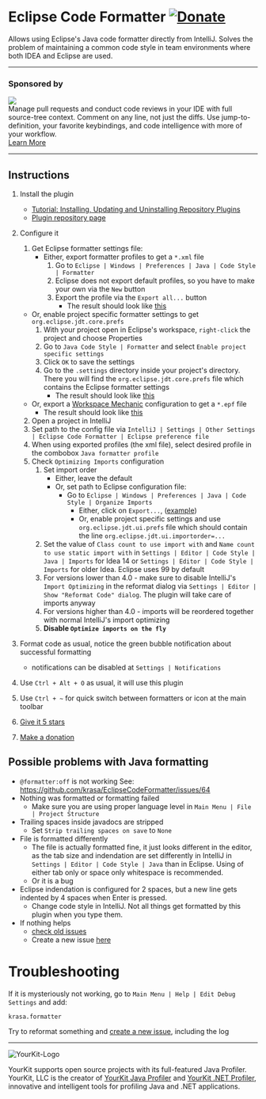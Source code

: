 # Eclipse Code Formatter [![Donate][badge-paypal-img]][badge-paypal]

Allows using Eclipse's Java code formatter directly from IntelliJ. Solves the problem of maintaining a common code style
in team environments where both IDEA and Eclipse are used.

---

### Sponsored by

<p><a title="Try CodeStream" href="https://sponsorlink.codestream.com/?utm_source=jbmarket&amp;utm_campaign=vojta_eclipse&amp;utm_medium=banner"><img src="https://alt-images.codestream.com/codestream_logo_vojta_eclipse.png"></a><br>
Manage pull requests and conduct code reviews in your IDE with full source-tree context. Comment on any line, not just the diffs. Use jump-to-definition, your favorite keybindings, and code intelligence with more of your workflow.<br>
<a title="Try CodeStream" href="https://sponsorlink.codestream.com/?utm_source=jbmarket&amp;utm_campaign=vojta_eclipse&amp;utm_medium=banner">Learn More</a></p>

---

## Instructions

1. Install the plugin
    - [Tutorial: Installing, Updating and Uninstalling Repository Plugins](http://www.jetbrains.com/idea/webhelp/installing-updating-and-uninstalling-repository-plugins.html)
    - [Plugin repository page](http://plugins.jetbrains.com/plugin/?idea&id=6546)
2. Configure it
    1. Get Eclipse formatter settings file:
        - Either, export formatter profiles to get a `*.xml` file
            1. Go to `Eclipse | Windows | Preferences | Java | Code Style | Formatter`
            2. Eclipse does not export default profiles, so you have to make your own via the `New` button
            3. Export the profile via the `Export all...` button
                - The result should look
                  like [this](https://github.com/krasa/EclipseCodeFormatter/blob/master/test/resources/format.xml)

    - Or, enable project specific formatter settings to get `org.eclipse.jdt.core.prefs`
        1. With your project open in Eclipse's workspace, `right-click` the project and choose Properties
        2. Go to `Java Code Style | Formatter` and select `Enable project specific settings`
        3. Click `OK` to save the settings
        4. Go to the `.settings` directory inside your project's directory. There you will find
           the `org.eclipse.jdt.core.prefs` file which contains the Eclipse formatter settings
            - The result should look
              like [this](https://github.com/krasa/EclipseCodeFormatter/blob/master/test/resources/org.eclipse.jdt.core.prefs)
    - Or, export a [Workspace Mechanic](http://marketplace.eclipse.org/content/workspace-mechanic/) configuration to get
      a `*.epf` file
        - The result should look
          like [this](https://github.com/krasa/EclipseCodeFormatter/blob/master/test/resources/mechanic-formatter.epf)

    2. Open a project in IntelliJ
    3. Set path to the config file
       via `IntelliJ | Settings | Other Settings | Eclipse Code Formatter | Eclipse preference file`
   4. When using exported profiles (the xml file), select desired profile in the combobox `Java formatter profile`
   5. Check `Optimizing Imports` configuration
      1. Set import order
         - Either, leave the default
         - Or, set path to Eclipse configuration file:
            -  Go to `Eclipse | Windows | Preferences | Java | Code Style | Organize Imports`
               - Either, click on `Export...`, ([example](https://github.com/krasa/EclipseCodeFormatter/blob/master/test/resources/bcjur2.importorder))
               - Or, enable project specific settings and use `org.eclipse.jdt.ui.prefs` file which should contain the line `org.eclipse.jdt.ui.importorder=...`
      2. Set the value of `Class count to use import with` and `Name count to use static import with` in `Settings | Editor | Code Style | Java | Imports` for Idea 14 or `Settings | Editor | Code Style | Imports` for older Idea. Eclipse uses 99 by default
      3. For versions lower than 4.0 - make sure to disable IntelliJ's `Import Optimizing` in the reformat dialog via `Settings | Editor | Show "Reformat Code" dialog`. The plugin will take care of imports anyway
      4. For versions higher than 4.0 - imports will be reordered together with normal IntelliJ's import optimizing
      5. **Disable `Optimize imports on the fly`**
3. Format code as usual, notice the green bubble notification about successful formatting 
   -  notifications can be disabled at `Settings | Notifications`
4. Use `Ctrl + Alt + O` as usual, it will use this plugin
5. Use `Ctrl + ~` for quick switch between formatters or icon at the main toolbar
6. [Give it 5 stars](http://plugins.jetbrains.com/plugin/?idea&id=6546)
7. [Make a donation](https://www.paypal.me/VojtechKrasa)

## Possible problems with Java formatting
- `@formatter:off` is not working
   See: https://github.com/krasa/EclipseCodeFormatter/issues/64
- Nothing was formatted or formatting failed 
  - Make sure you are using proper language level in `Main Menu | File | Project Structure`
- Trailing spaces inside javadocs are stripped
  - Set `Strip trailing spaces on save` to `None`
- File is formatted differently
  - The file is actually formatted fine, it just looks different in the editor, as the tab size and indendation are set differently in IntelliJ in `Settings | Editor | Code Style | Java` than in Eclipse. Using of either tab only or space only whitespace is recommended.
  - Or it is a bug
- Eclipse indendation is configured for 2 spaces, but a new line gets indented by 4 spaces when Enter is pressed.
  - Change code style in IntelliJ. Not all things get formatted by this plugin when you type them.
- If nothing helps
  - [check old issues](/issues)
  - Create a new issue [here](/issues/new)

# Troubleshooting
If it is mysteriously not working, go to `Main Menu | Help | Edit Debug Settings` and add:
```
krasa.formatter
````
Try to reformat something and [create a new issue](https://github.com/krasa/eclipse-code-formatter-intellij-plugin/issues/new), including the log



------
![YourKit-Logo](https://www.yourkit.com/images/yklogo.png)

YourKit supports open source projects with its full-featured Java Profiler.
YourKit, LLC is the creator of [YourKit Java Profiler](https://www.yourkit.com/java/profiler/)
and [YourKit .NET Profiler](https://www.yourkit.com/.net/profiler/),
innovative and intelligent tools for profiling Java and .NET applications.



[badge-paypal-img]:       https://img.shields.io/badge/donate-paypal-green.svg
[badge-paypal]:           https://www.paypal.me/VojtechKrasa
